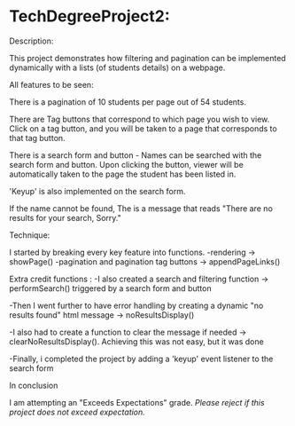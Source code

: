# TechDegreeProject2:


Description:

This project demonstrates how filtering and pagination can be implemented dynamically with a lists (of students details)
on a webpage.

All features to be seen:

There is a pagination of 10 students per page out of 54 students.

There are Tag buttons that correspond to which page you wish to view.  Click on a tag button, and you will be taken to a page that corresponds to that tag button.

There is a search form and button - Names can be searched with the search form and button.  Upon clicking the button,
viewer will be automatically taken to the page the student has been listed in.

'Keyup' is also implemented on the search form.

If the name cannot be found, The is a message that reads "There are no results for your search, Sorry."

Technique:

I started by breaking every key feature into functions.
-rendering -> showPage()
-pagination and pagination tag buttons   -> appendPageLinks()

Extra credit functions :
-I also created a search and filtering function   -> performSearch() triggered by a search form and button

-Then I went further to have error handling by creating a dynamic "no results found" html message   -> noResultsDisplay()

-I also had to create a function to clear the message if needed   -> clearNoResultsDisplay().  Achieving this was not easy, but it was done

-Finally, i completed the project by adding a 'keyup' event listener to the search form 

In conclusion

I am attempting an "Exceeds Expectations" grade.
*Please reject if this project does not exceed expectation.*


